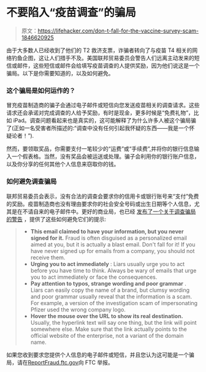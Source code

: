 # 不要陷入“疫苗调查”的骗局

> 原文：<https://lifehacker.com/don-t-fall-for-the-vaccine-survey-scam-1846620925>

由于大多数人已经收到了他们的 T2 救济支票，诈骗者转向了与疫苗 T4 相关的网络钓鱼企图，这让人们措手不及。美国联邦贸易委员会警告人们远离主动发来的短信或邮件，这些短信或邮件会给填写疫苗调查的人提供奖励，因为他们说这是一个骗局。以下是你需要知道的，以及如何避免。



### 这个骗局是如何运作的？

冒充疫苗制造商的骗子会通过电子邮件或短信向您发送疫苗相关的调查请求。这些请求还会承诺对完成调查的人给予奖励，有时是现金，更多时候是“免费礼物”，比如 iPad。调查问题看起来也是真实的，这可能解释了为什么许多人被这个骗局骗了(正如一名受害者所描述的:“调查中没有任何引起我怀疑的东西——我是一个怀疑论者！”).

然而，要领取奖品，你需要支付一笔较少的“运费”或“手续费”,并将你的银行信息输入一个假表格。当然，没有奖品会被运送或处理。骗子会利用你的银行账户信息，以及你分享的任何其他个人信息来窃取你的钱。

### **如何避免调查骗局**

联邦贸易委员会表示，没有合法的调查会要求你的信用卡或银行账号来“支付”免费的奖励。疫苗制造商也没有理由要求你的社会安全号码或出生日期等个人信息，尤其是在不请自来的电子邮件中。更好的商业局，也已经 [发布了一个关于调查骗局的警告](https://www.bbb.org/article/scams/1530-scam-alert-survey-scam-is-back-with-a-covid-19-twist) ，提供了这些如何避免它们的提示:

> *   **This email claimed to have your information, but you never signed for it.** Fraud is often disguised as a personalized email aimed at you, but it is actually a blast email. Don't fall for it! If you have never signed up for emails from a company, you should not receive them.
> *   **Urging you to act immediately** : Liars usually urge you to act before you have time to think. Always be wary of emails that urge you to act immediately or face the consequences.
> *   **Pay attention to typos, strange wording and poor grammar** . Liars can easily copy the name of a brand, but clumsy wording and poor grammar usually reveal that the information is a scam. For example, a version of the investigation scam of impersonating Pfizer used the wrong company logo.
> *   **Hover the mouse over the URL to show its real destination.** Usually, the hyperlink text will say one thing, but the link will point somewhere else. Make sure that the link actually points to the official website of the enterprise, not a variant of the domain name.

如果您收到要求您提供个人信息的电子邮件或短信，并且您认为这可能是一个骗局，请在[ReportFraud.ftc.gov](https://reportfraud.ftc.gov/#/)向 FTC 举报。
